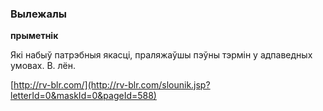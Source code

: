 ### Вылежалы
**прыметнік**

Які набыў патрэбныя якасці, праляжаўшы пэўны тэрмін у адпаведных умовах. В. лён.

<a rel="author">[http://rv-blr.com/](http://rv-blr.com/slounik.jsp?letterId=0&maskId=0&pageId=588)</a>
